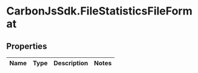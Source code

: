 # CarbonJsSdk.FileStatisticsFileFormat

## Properties

Name | Type | Description | Notes
------------ | ------------- | ------------- | -------------


